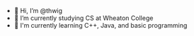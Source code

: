 - 👋 Hi, I’m @thwig
- 🌱 I’m currently studying CS at Wheaton College
- 🔬 I'm currently learning C++, Java, and basic programming

<!---
thwig/thwig is a ✨ special ✨ repository because its `README.md` (this file) appears on your GitHub profile.
You can click the Preview link to take a look at your changes.
--->
